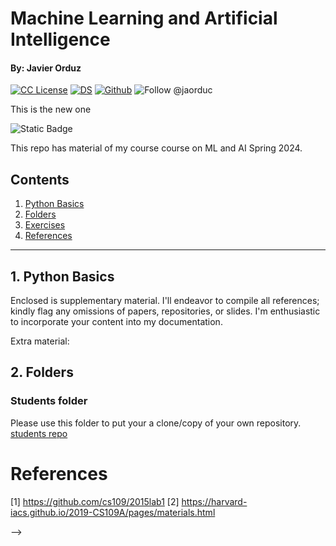 
# Machine Learning and Artificial Intelligence
#### By: Javier Orduz
[license-badge]: https://img.shields.io/badge/License-CC-orange
[license]: https://creativecommons.org/licenses/by-nc-sa/3.0/deed.en

[![CC License][license-badge]][license]  [![DS](https://img.shields.io/badge/downloads-DS-green)](https://github.com/Earlham-College/DS_Fall_2022)  [![Github](https://img.shields.io/badge/jaorduz-repos-blue)](https://github.com/jaorduz/)  ![Follow @jaorduc](https://img.shields.io/twitter/follow/jaorduc?label=follow&logo=twitter&logoColor=lkj&style=plastic)

This is the new one

![Static Badge](https://img.shields.io/badge/https%3A%2F%2Ftwitter.com%2Fjaorduc)



This repo has material of my course course on ML and AI Spring 2024.



## Contents
1. [Python Basics](#pythonBasics)
1. [Folders](#folders)
1. [Exercises](#exercises)
1. [References](#references)

----------------

## 1. Python Basics <a name = pythonBasics></a>

Enclosed is supplementary material. I'll endeavor to compile all references; kindly flag any omissions of papers, repositories, or slides. I'm enthusiastic to incorporate your content into my documentation.

Extra material: 

<!--
- [Harvard CS50’s Introduction to Programming with Python – Full University Course ](https://tinyurl.com/2pa4f3k5)

- [Introduction to Data Science with Python](https://pll.harvard.edu/course/introduction-data-science-python)

<!-- []() -->

## 2. Folders <a name = folders></a>
### Students folder
Please use this folder to put your a clone/copy of your own repository.
[students repo](https://github.com/Earlham-College/DS401EC/tree/main/students)


# References <a name="references"></a>

[1] https://github.com/cs109/2015lab1
[2] https://harvard-iacs.github.io/2019-CS109A/pages/materials.html

-->
